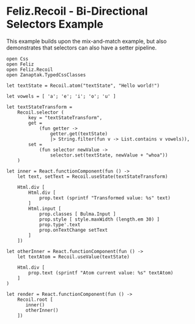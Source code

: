 ﻿# Feliz.Recoil - Bi-Directional Selectors Example

This example builds upon the mix-and-match example, 
but also demonstrates that selectors can also have a
setter pipeline.

```fsharp:recoil-bidirectionalselectors
open Css
open Feliz
open Feliz.Recoil
open Zanaptak.TypedCssClasses

let textState = Recoil.atom("textState", "Hello world!")

let vowels = [ 'a'; 'e'; 'i'; 'o'; 'u' ]

let textStateTransform =
    Recoil.selector (
        key = "textStateTransform", 
        get = 
            (fun getter ->
                getter.get(textState)
                |> String.filter(fun v -> List.contains v vowels)),
        set =
            (fun selector newValue ->
                selector.set(textState, newValue + "whoa"))
    )

let inner = React.functionComponent(fun () ->
    let text, setText = Recoil.useState(textStateTransform)

    Html.div [
        Html.div [
            prop.text (sprintf "Transformed value: %s" text)
        ]
        Html.input [
            prop.classes [ Bulma.Input ]
            prop.style [ style.maxWidth (length.em 30) ]
            prop.type'.text
            prop.onTextChange setText
        ]
    ])

let otherInner = React.functionComponent(fun () ->
    let textAtom = Recoil.useValue(textState)

    Html.div [
        prop.text (sprintf "Atom current value: %s" textAtom)
    ]
)

let render = React.functionComponent(fun () ->
    Recoil.root [
       inner()
       otherInner()
    ])
```
